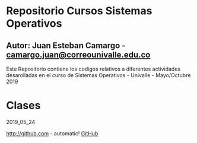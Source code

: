 # Repositorio Cursos Sistemas Operativos

## Autor: Juan Esteban Camargo - camargo.juan@correounivalle.edu.co

Este Repositorio contiene los codigos relativos a diferentes actividades
desarolladas en el curso de Sistemas Operativos - Univalle - Mayo/Octubre 2019

# Clases
2019_05_24

http://github.com - automatic!
[GitHub](http://github.com)
